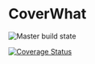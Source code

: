 # CoverWhat

![Master build state](https://travis-ci.org/arcadien/coverwhat.svg?branch=master "Master build state")

[![Coverage Status](https://coveralls.io/repos/github/arcadien/koth/badge.svg?branch=master)](https://coveralls.io/github/arcadien/koth?branch=master)
